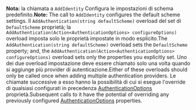 <span data-ttu-id="2f5bc-101">**Nota:** la chiamata a `AddIdentity` Configura le impostazioni di schema predefinito.</span><span class="sxs-lookup"><span data-stu-id="2f5bc-101">**Note:** The call to `AddIdentity` configures the default scheme settings.</span></span> <span data-ttu-id="2f5bc-102">Il `AddAuthentication(string defaultScheme)` overload del set di `DefaultScheme` proprietà; la `AddAuthentication(Action<AuthenticationOptions> configureOptions)` overload imposta solo le proprietà impostate in modo esplicito.</span><span class="sxs-lookup"><span data-stu-id="2f5bc-102">The `AddAuthentication(string defaultScheme)` overload sets the `DefaultScheme` property; and, the `AddAuthentication(Action<AuthenticationOptions> configureOptions)` overload sets only the properties you explicitly set.</span></span> <span data-ttu-id="2f5bc-103">Uno dei due overload impostazione deve essere chiamato solo una volta quando si aggiunge più provider di autenticazione.</span><span class="sxs-lookup"><span data-stu-id="2f5bc-103">Either of these overloads should only be called once when adding multiple authentication providers.</span></span> <span data-ttu-id="2f5bc-104">Le chiamate successive a esso hanno la possibilità di cui si esegue l'override di qualsiasi configurati in precedenza [AuthenticationOptions](/dotnet/api/microsoft.aspnetcore.builder.authenticationoptions) proprietà.</span><span class="sxs-lookup"><span data-stu-id="2f5bc-104">Subsequent calls to it have the potential of overriding any previously configured [AuthenticationOptions](/dotnet/api/microsoft.aspnetcore.builder.authenticationoptions) properties.</span></span>